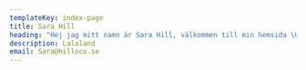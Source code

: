 ```yaml
---
templateKey: index-page
title: Sara Hill
heading: "Hej jag mitt namn är Sara Hill, välkommen till min hemsida \U0001F44B\U0001F3FC"
description: Lalaland
email: Sara@hilloco.se
---
```


